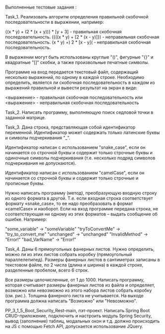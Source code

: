 Выполненные тестовые задания :

Task_1. Реализовать алгоритм определения правильной скобочной последовательности в выражении,
например:

{(x * y) + (2 * (x + y))} * [y + 3] - правильная скобочная последовательность.
({((x * y) + [2 * (x - y)]}) - неправильная скобочная последовательность.
(x * y) +) 2 * [x - y]( - неправильная скобочная последовательность.

В выражении могут быть использованы круглые "()", фигурные "{}" и квадратные "[]" скобки, а также
произвольные печатные символы.

Программе на вход передается текстовый файл, содержащий несколько выражений, по одному в
каждой строке. Необходимо определить, является ли скобочная последовательность в каждом из выражений правильной и вывести результат на экран в виде:

<выражение> - правильная скобочная последовательность
или
<выражение> - неправильная скобочная последовательность


Task_2. Написать программу, выполняющую поиск седловой точки в заданной матрице.


Task_3. Дана строка, представляющая собой идентификатор переменной. Идентификатор может содержать
только латинские буквы и символы подчеркивания "_".


Идентификатор написан с использованием "snake_case", если он начинается со строчной буквы
и содержит только строчные буквы и одиночные символы подчеркивания (т.е. несколько подряд символов подчеркивания не допускаются).

Идентификатор написан с использованием "camelCase", если он начинается со строчной буквы и содержит только строчные и прописные буквы.

Нужно написать программу (метод), преобразующую входную строку из одного формата в другой. Т.е. если входная строка соответствует формату «snake_case», 
то ее надо преобразовать в формат «camelCase» и наоборот. 
Если на вход программе передана строка, не соответствующая ни одному из этих форматов – выдать сообщение об ошибке. Например:

"some_variable" -> "someVariable"
"tryToConvertMe" -> "try_to_convert_me"
"unchanged" -> "unchanged"
"InvalidMethod" -> "Error!"
"bad_VarName" -> "Error!"


Task_4. Даны 6 прямоугольных фанерных листов. Нужно определить, можно ли из этих листов собрать коробку (прямоугольный параллелепипед). 
Размеры фанерных листов в сантиметрах записаны в текстовом файле, по 2 числа (длина и ширина) в каждой строке, разделенные пробелом, всего 6 строк.

Все размеры целочисленные, от 1 до 1000. Написать
программу, которая считывает размеры фанерных листов
из файла и определяет, возможно или невозможно из
этого набора листов собрать коробку (см. рис.). Толщина
фанерного листа не учитывается. На выходе программа
должна написать "Возможно" или "Невозможно".


PP_3_1_5_Boot_Security_Rest-main, пэт-проект. Написать Spring Boot CRUD-приложение, подключить и настроить модуль Spring Security,  вывод (заполнение) таблиц, модальных окон и т.д. должно происходить на JS c помощью Fetch API, допускается использование JQuery.
